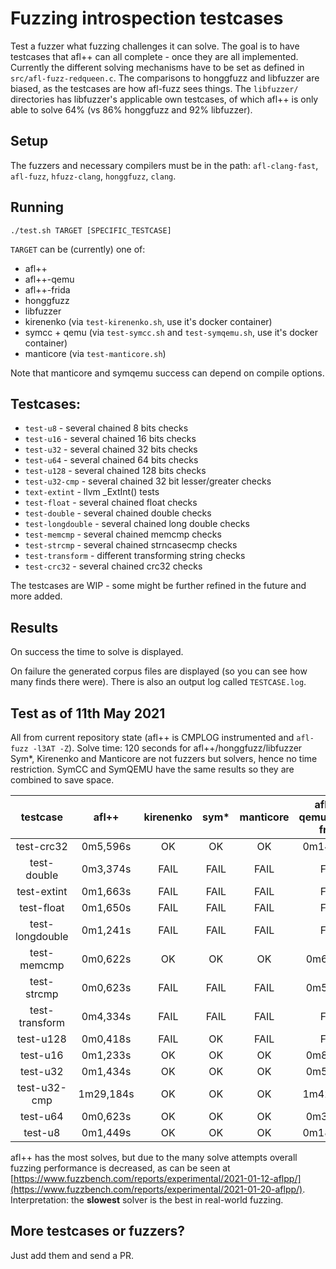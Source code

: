 # Fuzzing introspection testcases

Test a fuzzer what fuzzing challenges it can solve.
The goal is to have testcases that afl++ can all complete - once they are all implemented.
Currently the different solving mechanisms have to be set as defined in `src/afl-fuzz-redqueen.c`.
The comparisons to honggfuzz and libfuzzer are biased, as the testcases are how afl-fuzz sees things.
The `libfuzzer/` directories has libfuzzer's applicable own testcases, of which afl++ is only able to solve 64% (vs 86% honggfuzz and 92% libfuzzer).

## Setup

The fuzzers and necessary compilers must be in the path: `afl-clang-fast`, `afl-fuzz`, `hfuzz-clang`, `honggfuzz`, `clang`.

## Running

```
./test.sh TARGET [SPECIFIC_TESTCASE]
```

`TARGET` can be (currently) one of:
  * afl++
  * afl++-qemu
  * afl++-frida
  * honggfuzz
  * libfuzzer
  * kirenenko (via `test-kirenenko.sh`, use it's docker container)
  * symcc + qemu (via `test-symcc.sh` and `test-symqemu.sh`, use it's docker container)
  * manticore (via `test-manticore.sh`)

Note that manticore and symqemu success can depend on compile options.

## Testcases:

  * `test-u8` - several chained 8 bits checks
  * `test-u16` - several chained 16 bits checks
  * `test-u32` - several chained 32 bits checks
  * `test-u64` - several chained 64 bits checks
  * `test-u128` - several chained 128 bits checks
  * `test-u32-cmp` - several chained 32 bit lesser/greater checks
  * `text-extint` - llvm _ExtInt() tests
  * `test-float` - several chained float checks
  * `test-double` - several chained double checks
  * `test-longdouble` - several chained long double checks
  * `test-memcmp` - several chained memcmp checks
  * `test-strcmp` - several chained strncasecmp checks
  * `test-transform` - different transforming string checks
  * `test-crc32` - several chained crc32 checks

The testcases are WIP - some might be further refined in the future and more added.

## Results

On success the time to solve is displayed.

On failure the generated corpus files are displayed (so you can see how many finds there were). There is also an output log called `TESTCASE.log`.

## Test as of 11th May 2021

All from current repository state (afl++ is CMPLOG instrumented and `afl-fuzz -l3AT -Z`).
Solve time: 120 seconds for afl++/honggfuzz/libfuzzer
Sym*, Kirenenko and Manticore are not fuzzers but solvers, hence no time restriction.
SymCC and SymQEMU have the same results so they are combined to save space.

|testcase|afl++|kirenenko|sym*|manticore|afl++-qemu/afl++-frida|honggfuzz-2.4|libfuzzer-12|
|:------:|:---:|:-------:|:--:|:-------:|:--------:|:-----------:|:----------:|
|test-crc32|0m5,596s|OK|OK|OK|0m14,609s|FAIL|0m55,987s|
|test-double|0m3,374s|FAIL|FAIL|FAIL|FAIL|FAIL|FAIL|
|test-extint|0m1,663s|FAIL|FAIL|FAIL|FAIL|FAIL|FAIL|
|test-float|0m1,650s|FAIL|FAIL|FAIL|FAIL|FAIL|FAIL|
|test-longdouble|0m1,241s|FAIL|FAIL|FAIL|FAIL|FAIL|FAIL|
|test-memcmp|0m0,622s|OK|OK|OK|0m6,494s|0m1,023s|0m1,269s|
|test-strcmp|0m0,623s|FAIL|FAIL|FAIL|0m5,727s|0m1,220s|0m1,469s|
|test-transform|0m4,334s|FAIL|FAIL|FAIL|FAIL|FAIL|FAIL|
|test-u128|0m0,418s|FAIL|OK|FAIL|FAIL|FAIL|FAIL|
|test-u16|0m1,233s|OK|OK|OK|0m8,132s|0m1,425s|0m12,065s|
|test-u32|0m1,434s|OK|OK|OK|0m5,185s|0m1,025s|0m6,984s|
|test-u32-cmp|1m29,184s|OK|OK|OK|1m42,470s|0m1,824s|0m0,759s|
|test-u64|0m0,623s|OK|OK|OK|0m3,844s|0m1,024s|0m10,346s|
|test-u8|0m1,449s|OK|OK|OK|0m18,186s|0m1,026s|0m4,382s|

afl++ has the most solves, but due to the many solve attempts overall fuzzing performance is decreased, as can be seen at [https://www.fuzzbench.com/reports/experimental/2021-01-12-aflpp/](https://www.fuzzbench.com/reports/experimental/2021-01-20-aflpp/).
Interpretation: the **slowest** solver is the best in real-world fuzzing.

## More testcases or fuzzers?

Just add them and send a PR.
